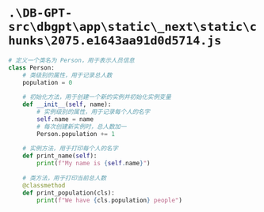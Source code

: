 # `.\DB-GPT-src\dbgpt\app\static\_next\static\chunks\2075.e1643aa91d0d5714.js`

```py
# 定义一个类名为 Person，用于表示人员信息
class Person:
    # 类级别的属性，用于记录总人数
    population = 0
    
    # 初始化方法，用于创建一个新的实例并初始化实例变量
    def __init__(self, name):
        # 实例级别的属性，用于记录每个人的名字
        self.name = name
        # 每次创建新实例时，总人数加一
        Person.population += 1
    
    # 实例方法，用于打印每个人的名字
    def print_name(self):
        print(f"My name is {self.name}")
    
    # 类方法，用于打印当前总人数
    @classmethod
    def print_population(cls):
        print(f"We have {cls.population} people")
```